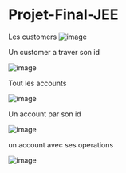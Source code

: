  
# Projet-Final-JEE

Les customers 
![image](https://github.com/AitWaarabImad/Projet-Final-JEE/assets/88889092/1a87eb8e-1abf-4aac-ac21-c921ca6fdf95)


Un customer a traver son id

![image](https://github.com/AitWaarabImad/Projet-Final-JEE/assets/88889092/8faaef79-afd0-44fc-9391-db4f4e87a206)

Tout les accounts

![image](https://github.com/AitWaarabImad/Projet-Final-JEE/assets/88889092/252222b3-57b6-4498-abd7-feaf6363fca6)

Un account par son id

![image](https://github.com/AitWaarabImad/Projet-Final-JEE/assets/88889092/c8f173fe-7487-4f4a-a15e-34840bac0147)

un account avec ses operations

![image](https://github.com/AitWaarabImad/Projet-Final-JEE/assets/88889092/1d9419bc-f95b-4ab3-9cad-21836e24961b)
